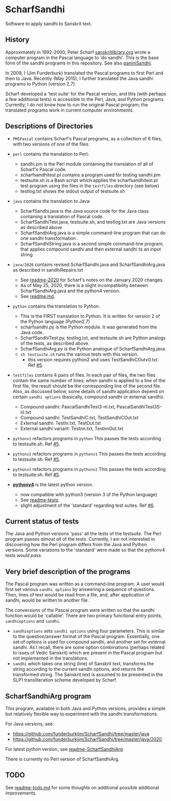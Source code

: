 # ScharfSandhi
Software to apply sandhi to Sanskrit text.


## History
Approximately in 1992-2000, Peter Scharf [sanskritlibrary.org](http://sanskritlibrary.org/) wrote a computer program in the Pascal language to 'do sandhi'. This is the base form of the sandhi programs in this repository. See also
[paniniSandhi](https://sanskritlibrary.org/software/paniniSandhi.html).

In 2009, I (Jim Funderburk) translated the Pascal programs to first Perl and
then to Java.  Recently (May 2015), I further translated the Java sandhi programs to Python (version 2.7).

Scharf developed a 'test suite' for the Pascal version, and this (with perhaps a few additional tests) is accessible to the Perl, Java, and Python programs.
Currently, I do not know how to run the original Pascal program;  the 
translated programs work in current computer environments.

## Descriptions of Directories
* `PMSPascal` contains Scharf's Pascal programs, as a collection of 6 files,
   with two versions of one of the files.

* `perl` contains the translation to Perl:
  * sandhi.pm is the Perl module containing the translation of all of 
    Scharf's Pascal code.
  * scharfsandhitest.pl contains a program used for testing sandhi.pm
  * testsuite.sh  is a Bash script which applies the scharfsandhitest.pl 
    test program using the files in the `testfiles` directory (see below)
  * testlog.txt shows the stdout output of testsuite.sh

* `java` contains the translation to Java:
  * ScharfSandhi.java is the Java source code for the Java class containing
    a translation of Pascal code.
  * ScharfSandhiTest.java, testsuite.sh, and testlog.txt are Java versions as
    described above
  * ScharfSandhiArg.java is a simple command-line program that can do one
    sandhi transformation .
  * ScharfSandhiString.java is a second simple command-line program, that
    applies compound sandhi and then external sandhi to an input string
* `java/2020` contains revised ScharfSandhi.java and ScharfSandhiArg.java as described in sandhiRepairs.txt
  * See [readme-2020](https://github.com/funderburkjim/ScharfSandhi/tree/master/java/2020/readme-2020.md) for Scharf's notes on the January 2020 changes.
  * As of May 25, 2020,  there is a slight incompatibility between ScharfSandhiArg.java and the python4 version.
  * See [readme.md](https://github.com/funderburkjim/ScharfSandhi/tree/master/java/2020/). 
    
* `python` contains the translation to Python.
  * This is the FIRST translation to Python.  It is written for version 2 of the Python language (Python2.7)
  * scharfsandhi.py is the Python module.  It was generated from the Java code.
  * ScharfSandhiTest.py, testlog.txt, and testsuite.sh are Python analogs of 
    the tests, as described above.
  * ScharfSandhiArg.py is the Python analogue of ScharfSandhiArg.java.
  * `sh testsuite.sh` runs the various tests with this version.
    * this version requires python2 and uses TestSandhiCOutv0.txt. Ref [#5](https://github.com/funderburkjim/ScharfSandhi/issues/5).

* `testfiles`  contains 4 pairs of files. In each pair of files, the two
   files contain the same number of lines; when sandhi is applied to a line
   of the first file, the result should be the corresponding line of the
   second file.  Also, as discussed below, some details of sandhi application
   depend on certain `sandhi options` (basically, compound sandhi or 
   external sandhi). 
  * Compound sandhi: PascalSandhiTest3-nl.txt, PascalSandhiTest3S-nl.txt
  * Compound sandhi: TestSandhiC.txt, TestSandhiCOut.txt
  * External sandhi: TestIn.txt, TestOut.txt
  * External sandhi variant: Testnn.txt, TestnnOut.txt

* `pythonv1` refactors programs in `python`
   This passes the tests according to testsuite.sh.  Ref [#5](https://github.com/funderburkjim/ScharfSandhi/issues/5).
* `pythonv2` refactors programs in `pythonv1`
  This passes the tests according to testsuite.sh.  Ref [#5](https://github.com/funderburkjim/ScharfSandhi/issues/5).
* `pythonv3` refactors programs in `pythonv2`
  This passes the tests according to testsuite.sh.  Ref [#5](https://github.com/funderburkjim/ScharfSandhi/issues/5).
* [**pythonv4**](https://github.com/funderburkjim/ScharfSandhi/blob/master/pythonv4/readme.md) is the latest python version.
  * now compatible with python3 (version 3 of the Python language)
  * See [readme-tests](https://github.com/funderburkjim/ScharfSandhi/tree/master/pythonv4/readme-tests.md).
  * slight adjustment of the 'standard' regarding test suites.  Ref [#6](https://github.com/funderburkjim/ScharfSandhi/issues/6).

## Current status of tests
The Java and Python versions 'pass' all the tests of the testsuite.
The Perl program passes *almost all* of the tests.
Currently, I am not interested in discovering how the Perl program differs
from the Java and Python versions.
Some variations to the 'standard' were made so that the pythonv4 tests would *pass*.

## Very brief description of the programs
The Pascal program was written as a command-line program. A user would first
set various `sandhi options` by answering a sequence of questions. Then, 
lines of text would be read from a file, and, after application of sandhi,
would be written to another file.

The conversions of the Pascal program were written so that the sandhi function
would be 'callable'. There are two primary funcitonal entry points,
`sandhioptions` and `sandhi`.  
* `sandhioptions` sets `sandhi options` using four parameters.  This is 
  similar to the question/answer format of the Pascal program. Essentially,
  one set of options is used for compound sandhi, and another set for
  external sandhi.  As I recall, there are some option combinations (perhaps
  related to isses of Vedic Sanskrit) which are present in the Pascal program
  but not implemented in the translations.
* `sandhi`  which takes one string (line) of Sanskrit text, transforms the
  string according to the current sandhi options, and returns the transformed
  string.   The Sanskrit text is assumed to be presented in the SLP1 
  transliteration scheme developed by Scharf.

## ScharfSandhiArg program

This program, available in both Java and Python versions, provides a 
simple but relatively flexible way to experiment with the sandhi transformations.

For Java versions, see:
* https://github.com/funderburkjim/ScharfSandhi/tree/master/java
* https://github.com/funderburkjim/ScharfSandhi/tree/master/java/2020  

For latest python version, see [readme-ScharfSandhiArg](https://github.com/funderburkjim/ScharfSandhi/tree/master/pythonv4/readme-ScharfSandhiArg.md)

There is currently no Perl version of ScharfSandhiArg.

## TODO 
See [readme-todo.md](https://github.com/funderburkjim/ScharfSandhi/tree/master/readme-todo.md) for some thoughts on
additional possible additional improvements.

